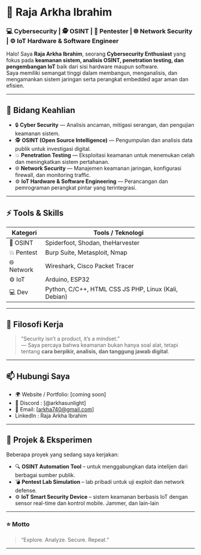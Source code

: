 # 👑 Raja Arkha Ibrahim

### 💻 Cybersecurity | 🕵️ OSINT | 🧠 Pentester | 🌐 Network Security | ⚙️ IoT Hardware & Software Engineer  

Halo! Saya **Raja Arkha Ibrahim**, seorang **Cybersecurity Enthusiast** yang fokus pada **keamanan sistem, analisis OSINT, penetration testing, dan pengembangan IoT** baik dari sisi hardware maupun software.  
Saya memiliki semangat tinggi dalam membangun, menganalisis, dan mengamankan sistem jaringan serta perangkat embedded agar aman dan efisien.

---

## 🧩 Bidang Keahlian

- 🔒 **Cyber Security** — Analisis ancaman, mitigasi serangan, dan pengujian keamanan sistem.  
- 🕵️ **OSINT (Open Source Intelligence)** — Pengumpulan dan analisis data publik untuk investigasi digital.  
- 💥 **Penetration Testing** — Eksploitasi keamanan untuk menemukan celah dan meningkatkan sistem pertahanan.  
- 🌐 **Network Security** — Manajemen keamanan jaringan, konfigurasi firewall, dan monitoring traffic.  
- ⚙️ **IoT Hardware & Software Engineering** — Perancangan dan pemrograman perangkat pintar yang terintegrasi.

---

## ⚡ Tools & Skills

| Kategori | Tools / Teknologi |
|-----------|------------------|
| 🧠 OSINT | Spiderfoot, Shodan, theHarvester |
| 💥 Pentest | Burp Suite, Metasploit, Nmap |
| 🌐 Network | Wireshark, Cisco Packet Tracer |
| ⚙️ IoT | Arduino, ESP32 |
| 💻 Dev | Python, C/C++, HTML CSS JS PHP, Linux (Kali, Debian) |

---

## 🧠 Filosofi Kerja
> “Security isn’t a product, it’s a mindset.”  
> — Saya percaya bahwa keamanan bukan hanya soal alat, tetapi tentang **cara berpikir, analisis, dan tanggung jawab digital**.

---

## 📫 Hubungi Saya
- 🌍 Website / Portfolio: [coming soon]  
- 💬 Discord : [@arkhasunlight]  
- 📧 Email: [arkha740@gmail.com]
- LinkedIn : Raja Arkha Ibrahim

---

## 🧱 Projek & Eksperimen
Beberapa proyek yang sedang saya kerjakan:
- 🔍 **OSINT Automation Tool** – untuk menggabungkan data intelijen dari berbagai sumber publik.  
- 💣 **Pentest Lab Simulation** – lab pribadi untuk uji exploit dan network defense.  
- ⚙️ **IoT Smart Security Device** – sistem keamanan berbasis IoT dengan sensor real-time dan kontrol mobile. Jammer, dan lain-lain

---

### ⭐ Motto
> “Explore. Analyze. Secure. Repeat.”  

---

